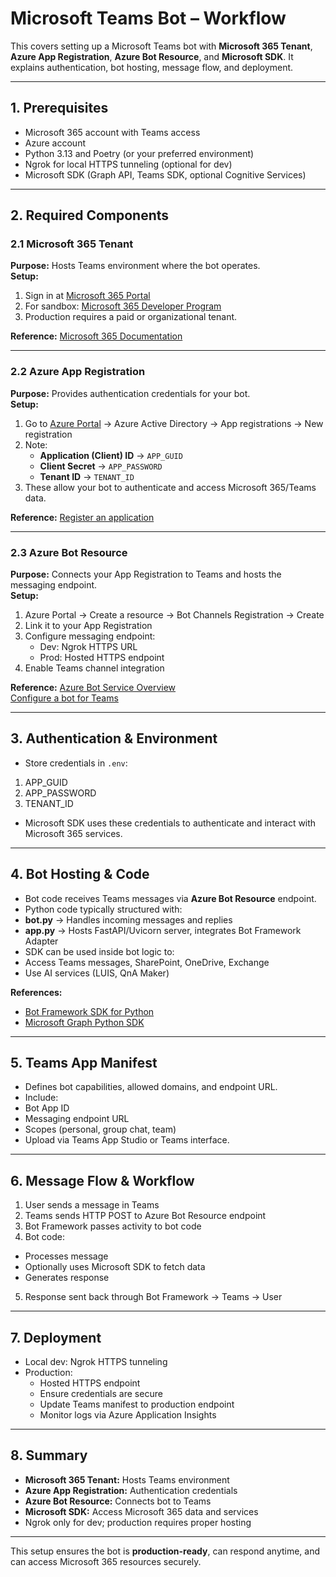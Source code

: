 

# Microsoft Teams Bot – Workflow 

This covers setting up a Microsoft Teams bot with **Microsoft 365 Tenant**, **Azure App Registration**, **Azure Bot Resource**, and **Microsoft SDK**. It explains authentication, bot hosting, message flow, and deployment.

---

## 1. Prerequisites
- Microsoft 365 account with Teams access
- Azure account
- Python 3.13 and Poetry (or your preferred environment)
- Ngrok for local HTTPS tunneling (optional for dev)
- Microsoft SDK (Graph API, Teams SDK, optional Cognitive Services)

---

## 2. Required Components

### 2.1 Microsoft 365 Tenant
**Purpose:** Hosts Teams environment where the bot operates.  
**Setup:**
1. Sign in at [Microsoft 365 Portal](https://portal.office.com)  
2. For sandbox: [Microsoft 365 Developer Program](https://developer.microsoft.com/en-us/microsoft-365/dev-program)  
3. Production requires a paid or organizational tenant.  

**Reference:** [Microsoft 365 Documentation](https://learn.microsoft.com/en-us/microsoft-365/)

---

### 2.2 Azure App Registration
**Purpose:** Provides authentication credentials for your bot.  
**Setup:**
1. Go to [Azure Portal](https://portal.azure.com/) → Azure Active Directory → App registrations → New registration  
2. Note:
   - **Application (Client) ID** → `APP_GUID`
   - **Client Secret** → `APP_PASSWORD`
   - **Tenant ID** → `TENANT_ID`
3. These allow your bot to authenticate and access Microsoft 365/Teams data.

**Reference:** [Register an application](https://learn.microsoft.com/en-us/azure/active-directory/develop/quickstart-register-app)

---

### 2.3 Azure Bot Resource
**Purpose:** Connects your App Registration to Teams and hosts the messaging endpoint.  
**Setup:**
1. Azure Portal → Create a resource → Bot Channels Registration → Create  
2. Link it to your App Registration  
3. Configure messaging endpoint:
   - Dev: Ngrok HTTPS URL
   - Prod: Hosted HTTPS endpoint  
4. Enable Teams channel integration  

**Reference:** [Azure Bot Service Overview](https://learn.microsoft.com/en-us/azure/bot-service/bot-builder-overview)  
[Configure a bot for Teams](https://learn.microsoft.com/en-us/microsoftteams/platform/bots/how-to/create-a-bot-for-teams)

---

## 3. Authentication & Environment
- Store credentials in `.env`:
1. APP_GUID
2. APP_PASSWORD
3. TENANT_ID
- Microsoft SDK uses these credentials to authenticate and interact with Microsoft 365 services.

---

## 4. Bot Hosting & Code
- Bot code receives Teams messages via **Azure Bot Resource** endpoint.  
- Python code typically structured with:
- **bot.py** → Handles incoming messages and replies
- **app.py** → Hosts FastAPI/Uvicorn server, integrates Bot Framework Adapter  
- SDK can be used inside bot logic to:
- Access Teams messages, SharePoint, OneDrive, Exchange
- Use AI services (LUIS, QnA Maker)  

**References:**  
- [Bot Framework SDK for Python](https://pypi.org/project/botbuilder-core/)  
- [Microsoft Graph Python SDK](https://pypi.org/project/msgraph-core/)

---

## 5. Teams App Manifest
- Defines bot capabilities, allowed domains, and endpoint URL.  
- Include:
- Bot App ID
- Messaging endpoint URL
- Scopes (personal, group chat, team)  
- Upload via Teams App Studio or Teams interface.

---

## 6. Message Flow & Workflow
1. User sends a message in Teams  
2. Teams sends HTTP POST to Azure Bot Resource endpoint  
3. Bot Framework passes activity to bot code  
4. Bot code:
 - Processes message
 - Optionally uses Microsoft SDK to fetch data
 - Generates response  
5. Response sent back through Bot Framework → Teams → User  

---

## 7. Deployment
- Local dev: Ngrok HTTPS tunneling  
- Production:
  - Hosted HTTPS endpoint
  - Ensure credentials are secure
  - Update Teams manifest to production endpoint
  - Monitor logs via Azure Application Insights

---

## 8. Summary
- **Microsoft 365 Tenant:** Hosts Teams environment  
- **Azure App Registration:** Authentication credentials  
- **Azure Bot Resource:** Connects bot to Teams  
- **Microsoft SDK:** Access Microsoft 365 data and services  
- Ngrok only for dev; production requires proper hosting  

---

This setup ensures the bot is **production-ready**, can respond anytime, and can access Microsoft 365 resources securely.



